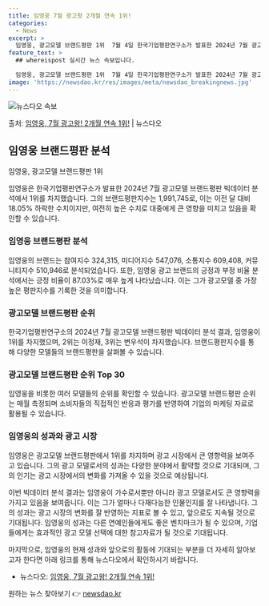 ```yaml
---
title: 임영웅 7월 광고왕 2개월 연속 1위!
categories:
  - News
excerpt: >
  임영웅, 광고모델 브랜드평판 1위  7월 4일 한국기업평판연구소가 발표한 2024년 7월 광고모델 브랜드평판…
feature_text: >
  ## whereispost 실시간 뉴스 속보입니다.

  임영웅, 광고모델 브랜드평판 1위  7월 4일 한국기업평판연구소가 발표한 2024년 7월 광고모델 브랜드평판…
image: 'https://newsdao.kr/res/images/meta/newsdao_breakingnews.jpg'
---
```


![뉴스다오 속보](https://newsdao.kr/res/images/meta/newsdao_breakingnews.jpg)

<p>출처: <a href="https://newsdao.kr/4608" rel="dofollow">임영웅, 7월 광고왕! 2개월 연속 1위!</a> | 뉴스다오</p>

<h2 data-ke-size="size26">임영웅 브랜드평판 분석</h2>
임영웅, 광고모델 브랜드평판 1위

임영웅은 한국기업평판연구소가 발표한 2024년 7월 광고모델 브랜드평판 빅데이터 분석에서 1위를 차지했습니다. 그의 브랜드평판지수는 1,991,745로, 이는 이전 달 대비 18.05% 하락한 수치이지만, 여전히 높은 수치로 대중에게 큰 영향을 미치고 있음을 확인할 수 있습니다.

<p data-ke-size="size16"></p>

<h3>임영웅 브랜드평판 분석</h3>
임영웅의 브랜드는 참여지수 324,315, 미디어지수 547,076, 소통지수 609,408, 커뮤니티지수 510,946로 분석되었습니다. 또한, 임영웅 광고 브랜드의 긍정과 부정 비율 분석에서는 긍정 비율이 87.03%로 매우 높게 나타났습니다. 이는 그가 광고모델 중 가장 높은 평판지수를 기록한 것을 의미합니다.

<p data-ke-size="size16"></p>

<h3>광고모델 브랜드평판 순위</h3>
한국기업평판연구소의 2024년 7월 광고모델 브랜드평판 빅데이터 분석 결과, 임영웅이 1위를 차지했으며, 2위는 이정재, 3위는 변우석이 차지했습니다. 브랜드평판지수를 통해 다양한 모델들의 브랜드평판을 살펴볼 수 있습니다.

<p data-ke-size="size16"></p>

<h3>광고모델 브랜드평판 순위 Top 30</h3>
임영웅을 비롯한 여러 모델들의 순위를 확인할 수 있습니다. 광고모델 브랜드평판 순위는 매월 측정되며 소비자들의 직접적인 반응과 평가를 반영하여 기업의 마케팅 자료로 활용될 수 있습니다.

<h3>임영웅의 성과와 광고 시장</h3>
임영웅은 광고모델 브랜드평판에서 1위를 차지하며 광고 시장에서 큰 영향력을 보여주고 있습니다. 그의 광고 모델로서의 성과는 다양한 분야에서 활약할 것으로 기대되며, 그의 인기는 광고 시장에서의 변화를 가져올 수 있을 것으로 예상됩니다.

<p data-ke-size="size16"></p>

이번 빅데이터 분석 결과는 임영웅이 가수로서뿐만 아니라 광고 모델로서도 큰 영향력을 가지고 있음을 보여줍니다. 이는 그가 얼마나 다재다능한 인물인지를 잘 나타냅니다. 그의 성과는 광고 시장의 변화를 잘 반영하는 지표로 볼 수 있고, 앞으로도 지속될 것으로 기대됩니다. 임영웅의 성과는 다른 연예인들에게도 좋은 벤치마크가 될 수 있으며, 기업들에게는 효과적인 광고 모델 선택에 대한 참고자료가 될 것으로 기대됩니다.

<p data-ke-size="size16"></p>

마지막으로, 임영웅의 현재 성과와 앞으로의 활동에 기대되는 부분을 더 자세히 알아보고자 한다면 아래 링크를 통해 뉴스다오에서 확인하시기 바랍니다.
- 뉴스다오: [임영웅, 7월 광고왕! 2개월 연속 1위!](https://newsdao.kr/4608) 

원하는 뉴스 찾아보기 👉 <a href="https://newsdao.kr" rel="dofollow">newsdao.kr</a>


